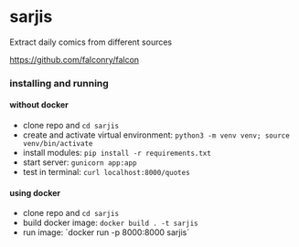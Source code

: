 # sarjis
Extract daily comics from different sources

https://github.com/falconry/falcon


### installing and running 

#### without docker

- clone repo and `cd sarjis`
- create and activate virtual environment: `python3 -m venv venv; source venv/bin/activate`
- install modules: `pip install -r requirements.txt`
- start server: `gunicorn app:app`
- test in terminal: `curl localhost:8000/quotes`

#### using docker 

- clone repo and `cd sarjis`
- build docker image: `docker build . -t sarjis`
- run image: ´docker run -p 8000:8000 sarjis´
